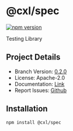 # @cxl/spec 
	
[![npm version](https://badge.fury.io/js/%40cxl%2Fspec.svg)](https://badge.fury.io/js/%40cxl%2Fspec)

Testing Library

## Project Details

-   Branch Version: [0.2.0](https://npmjs.com/package/@cxl/spec/v/0.2.0)
-   License: Apache-2.0
-   Documentation: [Link](https://cxlio.github.io/cxl/spec)
-   Report Issues: [Github](https://github.com/cxlio/cxl/issues)

## Installation

	npm install @cxl/spec

